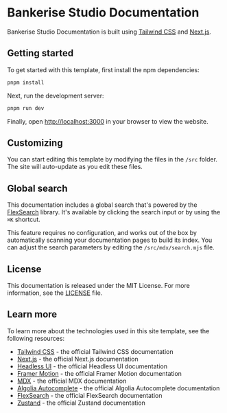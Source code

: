 # Bankerise Studio Documentation

Bankerise Studio Documentation is built using [Tailwind CSS](https://tailwindcss.com) and [Next.js](https://nextjs.org).

## Getting started

To get started with this template, first install the npm dependencies:

```bash
pnpm install
```

Next, run the development server:

```bash
pnpm run dev
```

Finally, open [http://localhost:3000](http://localhost:3000) in your browser to view the website.

## Customizing

You can start editing this template by modifying the files in the `/src` folder. The site will auto-update as you edit
these files.

## Global search

This documentation includes a global search that's powered by
the [FlexSearch](https://github.com/nextapps-de/flexsearch) library. It's available by clicking the search input or by
using the `⌘K` shortcut.

This feature requires no configuration, and works out of the box by automatically scanning your documentation pages to
build its index. You can adjust the search parameters by editing the `/src/mdx/search.mjs` file.

## License

This documentation is released under the MIT License. For more information, see the [LICENSE](LICENSE) file.

## Learn more

To learn more about the technologies used in this site template, see the following resources:

- [Tailwind CSS](https://tailwindcss.com/docs) - the official Tailwind CSS documentation
- [Next.js](https://nextjs.org/docs) - the official Next.js documentation
- [Headless UI](https://headlessui.dev) - the official Headless UI documentation
- [Framer Motion](https://www.framer.com/docs/) - the official Framer Motion documentation
- [MDX](https://mdxjs.com/) - the official MDX documentation
- [Algolia Autocomplete](https://www.algolia.com/doc/ui-libraries/autocomplete/introduction/what-is-autocomplete/) - the
  official Algolia Autocomplete documentation
- [FlexSearch](https://github.com/nextapps-de/flexsearch) - the official FlexSearch documentation
- [Zustand](https://docs.pmnd.rs/zustand/getting-started/introduction) - the official Zustand documentation
